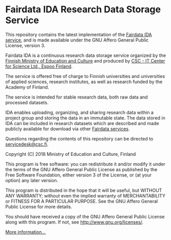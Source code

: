 <!--
This file is part of the IDA research data storage service

Copyright (C) 2018 Ministry of Education and Culture, Finland

This program is free software: you can redistribute it and/or modify
it under the terms of the GNU Affero General Public License as published
by the Free Software Foundation, either version 3 of the License,
or (at your option) any later version.

This program is distributed in the hope that it will be useful, but
WITHOUT ANY WARRANTY; without even the implied warranty of MERCHANTABILITY
or FITNESS FOR A PARTICULAR PURPOSE. See the GNU Affero General Public
License for more details.

You should have received a copy of the GNU Affero General Public License
along with this program. If not, see <http://www.gnu.org/licenses/>.

@author   CSC - IT Center for Science Ltd., Espoo Finland <servicedesk@csc.fi>
@license  GNU Affero General Public License, version 3
@link     https://research.csc.fi/
-->

# Fairdata IDA Research Data Storage Service
 
This repository contains the latest implementation of the [Fairdata IDA service](https://ida.fairdata.fi), and
is made available under the GNU Affero General Public License, version 3.

Fairdata IDA is a continuous research data storage service organized by the [Finnish Ministry of Education and Culture](https://minedu.fi/en/frontpage)
and produced by [CSC - IT Center for Science Ltd., Espoo Finland](https://research.csc.fi).

The service is offered free of charge to Finnish universities and universities of applied sciences, research
institutes, as well as research funded by the Academy of Finland.

The service is intended for stable research data, both raw data and processed datasets.

IDA enables uploading, organizing, and sharing research data within a project group and storing the data in
an immutable state. The data stored in IDA can be included in research datasets which are described and made
publicly available for download via other [Fairdata services](https://www.fairdata.fi/en/). 

Questions regarding the contents of this repository can be directed to
[servicedesk@csc.fi](mailto:servicedesk@csc.fi).

Copyright (C) 2018 Ministry of Education and Culture, Finland

This program is free software: you can redistribute it and/or modify
it under the terms of the GNU Affero General Public License as published
by the Free Software Foundation, either version 3 of the License,
or (at your option) any later version.

This program is distributed in the hope that it will be useful, but
WITHOUT ANY WARRANTY; without even the implied warranty of MERCHANTABILITY
or FITNESS FOR A PARTICULAR PURPOSE. See the GNU Affero General Public
License for more details.

You should have received a copy of the GNU Affero General Public License
along with this program. If not, see <http://www.gnu.org/licenses/>.

[More information...](https://www.fairdata.fi/en/ida/)

